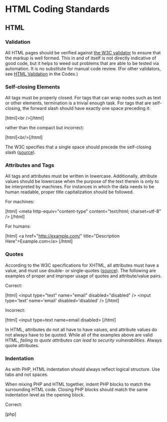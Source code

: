 # HTML Coding Standards

## HTML

### Validation
All HTML pages should be verified against [the W3C validator](https://validator.w3.org/) to ensure that the markup is well formed. This in and of itself is not directly indicative of good code, but it helps to weed out problems that are able to be tested via automation. It is no substitute for manual code review. (For other validators, see [HTML Validation](https://codex.wordpress.org/Validating_a_Website#HTML_-_Validation) in the Codex.)

### Self-closing Elements

All tags must be properly closed. For tags that can wrap nodes such as text or other elements, termination is a trivial enough task. For tags that are self-closing, the forward slash should have exactly one space preceding it:

[html]<br /&gt;[/html]

rather than the compact but incorrect:

[html]<br/&gt;[/html]

The W3C specifies that a single space should precede the self-closing slash ([source](https://w3.org/TR/xhtml1/#C_2)).

### Attributes and Tags

All tags and attributes must be written in lowercase. Additionally, attribute values should be lowercase when the purpose of the text therein is only to be interpreted by machines. For instances in which the data needs to be human readable, proper title capitalization should be followed.

For machines:

[html]
<meta http-equiv="content-type" content="text/html; charset=utf-8" /&gt;
[/html]

For humans:

[html]
<a href="http://example.com/" title="Description Here"&gt;Example.com</a&gt;
[/html]

### Quotes

According to the W3C specifications for XHTML, all attributes must have a value, and must use double- or single-quotes ([source](https://www.w3.org/TR/xhtml1/#h-4.4)). The following are examples of proper and improper usage of quotes and attribute/value pairs.

Correct:

[html]
<input type="text" name="email" disabled="disabled" /&gt;
<input type='text' name='email' disabled='disabled' /&gt;
[/html]

Incorrect:

[html]
<input type=text name=email disabled&gt;
[/html]

In HTML, attributes do not all have to have values, and attribute values do not always have to be quoted. While all of the examples above are valid HTML, _failing to quote attributes can lead to security vulnerabilities_. Always quote attributes.

### Indentation

As with PHP, HTML indentation should always reflect logical structure. Use tabs and not spaces.

When mixing PHP and HTML together, indent PHP blocks to match the surrounding HTML code. Closing PHP blocks should match the same indentation level as the opening block.

Correct:

[php]
<?php if ( ! have_posts() ) : ?&gt;
<div id="post-1" class="post"&gt;
<h1 class="entry-title"&gt;Not Found</h1&gt;
<div class="entry-content"&gt;
<p&gt;Apologies, but no results were found.</p&gt;
<?php get_search_form(); ?&gt;
</div&gt;
</div&gt;
<?php endif; ?&gt;
[/php]

Incorrect:

[php]
<?php if ( ! have_posts() ) : ?&gt;
<div id="post-0" class="post error404 not-found"&gt;
<h1 class="entry-title"&gt;Not Found</h1&gt;
<div class="entry-content"&gt;
<p&gt;Apologies, but no results were found.</p&gt;
<?php get_search_form(); ?&gt;
</div&gt;
</div&gt;
<?php endif; ?&gt;
[/php]

## Credits

- HTML code standards adapted from [Fellowship Tech Code Standards](https://developer.fellowshipone.com/patterns/code.php) ([CC license](https://creativecommons.org/licenses/by-nc-sa/3.0/http://creativecommons.org/licenses/by-nc-sa/3.0/)).

